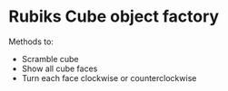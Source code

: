 # Rubiks Cube object factory

Methods to:

- Scramble cube
- Show all cube faces
- Turn each face clockwise or counterclockwise
